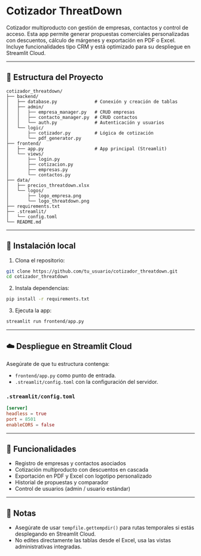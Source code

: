 # Cotizador ThreatDown

Cotizador multiproducto con gestión de empresas, contactos y control de acceso. Esta app permite generar propuestas comerciales personalizadas con descuentos, cálculo de márgenes y exportación en PDF o Excel. Incluye funcionalidades tipo CRM y está optimizado para su despliegue en Streamlit Cloud.

---

## 📁 Estructura del Proyecto

```
cotizador_threatdown/
├── backend/
│   ├── database.py              # Conexión y creación de tablas
│   ├── admin/
│   │   ├── empresa_manager.py   # CRUD empresas
│   │   ├── contacto_manager.py  # CRUD contactos
│   │   └── auth.py              # Autenticación y usuarios
│   └── logic/
│       ├── cotizador.py         # Lógica de cotización
│       └── pdf_generator.py
├── frontend/
│   ├── app.py                   # App principal (Streamlit)
│   └── views/
│       ├── login.py
│       ├── cotizacion.py
│       ├── empresas.py
│       └── contactos.py
├── data/
│   ├── precios_threatdown.xlsx
│   └── logos/
│       ├── logo_empresa.png
│       └── logo_threatdown.png
├── requirements.txt
├── .streamlit/
│   └── config.toml
└── README.md
```

---

## 🚀 Instalación local

1. Clona el repositorio:
```bash
git clone https://github.com/tu_usuario/cotizador_threatdown.git
cd cotizador_threatdown
```

2. Instala dependencias:
```bash
pip install -r requirements.txt
```

3. Ejecuta la app:
```bash
streamlit run frontend/app.py
```

---

## ☁️ Despliegue en Streamlit Cloud

Asegúrate de que tu estructura contenga:
- `frontend/app.py` como punto de entrada.
- `.streamlit/config.toml` con la configuración del servidor.

### `.streamlit/config.toml`
```toml
[server]
headless = true
port = 8501
enableCORS = false
```

---

## 🧠 Funcionalidades
- Registro de empresas y contactos asociados
- Cotización multiproducto con descuentos en cascada
- Exportación en PDF y Excel con logotipo personalizado
- Historial de propuestas y comparador
- Control de usuarios (admin / usuario estándar)

---

## 📌 Notas
- Asegúrate de usar `tempfile.gettempdir()` para rutas temporales si estás desplegando en Streamlit Cloud.
- No edites directamente las tablas desde el Excel, usa las vistas administrativas integradas.
